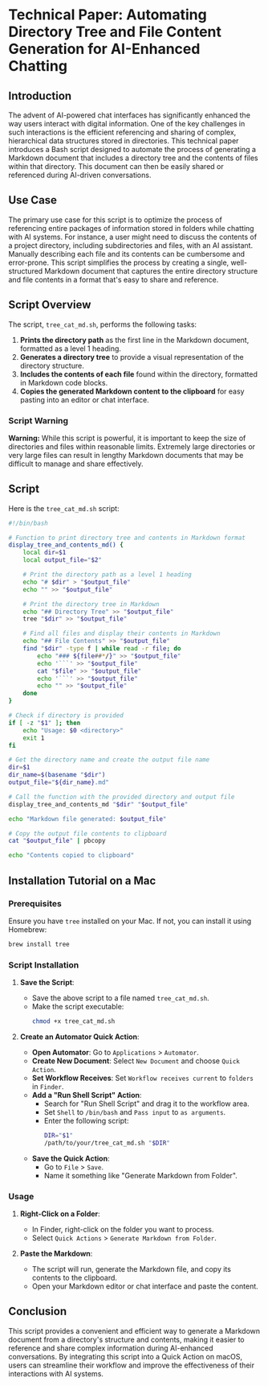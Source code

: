 # Technical Paper: Automating Directory Tree and File Content Generation for AI-Enhanced Chatting

## Introduction

The advent of AI-powered chat interfaces has significantly enhanced the way users interact with digital information. One of the key challenges in such interactions is the efficient referencing and sharing of complex, hierarchical data structures stored in directories. This technical paper introduces a Bash script designed to automate the process of generating a Markdown document that includes a directory tree and the contents of files within that directory. This document can then be easily shared or referenced during AI-driven conversations.

## Use Case

The primary use case for this script is to optimize the process of referencing entire packages of information stored in folders while chatting with AI systems. For instance, a user might need to discuss the contents of a project directory, including subdirectories and files, with an AI assistant. Manually describing each file and its contents can be cumbersome and error-prone. This script simplifies the process by creating a single, well-structured Markdown document that captures the entire directory structure and file contents in a format that's easy to share and reference.

## Script Overview

The script, `tree_cat_md.sh`, performs the following tasks:

1. **Prints the directory path** as the first line in the Markdown document, formatted as a level 1 heading.
2. **Generates a directory tree** to provide a visual representation of the directory structure.
3. **Includes the contents of each file** found within the directory, formatted in Markdown code blocks.
4. **Copies the generated Markdown content to the clipboard** for easy pasting into an editor or chat interface.

### Script Warning

**Warning:** While this script is powerful, it is important to keep the size of directories and files within reasonable limits. Extremely large directories or very large files can result in lengthy Markdown documents that may be difficult to manage and share effectively.

## Script

Here is the `tree_cat_md.sh` script:

```sh
#!/bin/bash

# Function to print directory tree and contents in Markdown format
display_tree_and_contents_md() {
    local dir=$1
    local output_file="$2"

    # Print the directory path as a level 1 heading
    echo "# $dir" > "$output_file"
    echo "" >> "$output_file"

    # Print the directory tree in Markdown
    echo "## Directory Tree" >> "$output_file"
    tree "$dir" >> "$output_file"

    # Find all files and display their contents in Markdown
    echo "## File Contents" >> "$output_file"
    find "$dir" -type f | while read -r file; do
        echo "### ${file##*/}" >> "$output_file"
        echo '```' >> "$output_file"
        cat "$file" >> "$output_file"
        echo '```' >> "$output_file"
        echo "" >> "$output_file"
    done
}

# Check if directory is provided
if [ -z "$1" ]; then
    echo "Usage: $0 <directory>"
    exit 1
fi

# Get the directory name and create the output file name
dir=$1
dir_name=$(basename "$dir")
output_file="${dir_name}.md"

# Call the function with the provided directory and output file
display_tree_and_contents_md "$dir" "$output_file"

echo "Markdown file generated: $output_file"

# Copy the output file contents to clipboard
cat "$output_file" | pbcopy

echo "Contents copied to clipboard"
```

## Installation Tutorial on a Mac

### Prerequisites

Ensure you have `tree` installed on your Mac. If not, you can install it using Homebrew:

```sh
brew install tree
```

### Script Installation

1. **Save the Script**:
   - Save the above script to a file named `tree_cat_md.sh`.
   - Make the script executable:
     ```sh
     chmod +x tree_cat_md.sh
     ```

2. **Create an Automator Quick Action**:
   - **Open Automator**: Go to `Applications` > `Automator`.
   - **Create New Document**: Select `New Document` and choose `Quick Action`.
   - **Set Workflow Receives**: Set `Workflow receives current` to `folders` in `Finder`.
   - **Add a "Run Shell Script" Action**: 
     - Search for "Run Shell Script" and drag it to the workflow area.
     - Set `Shell` to `/bin/bash` and `Pass input` to `as arguments`.
     - Enter the following script:
       ```sh
       DIR="$1"
       /path/to/your/tree_cat_md.sh "$DIR"
       ```
   - **Save the Quick Action**:
     - Go to `File` > `Save`.
     - Name it something like "Generate Markdown from Folder".

### Usage

1. **Right-Click on a Folder**:
   - In Finder, right-click on the folder you want to process.
   - Select `Quick Actions` > `Generate Markdown from Folder`.
   
2. **Paste the Markdown**:
   - The script will run, generate the Markdown file, and copy its contents to the clipboard.
   - Open your Markdown editor or chat interface and paste the content.

## Conclusion

This script provides a convenient and efficient way to generate a Markdown document from a directory's structure and contents, making it easier to reference and share complex information during AI-enhanced conversations. By integrating this script into a Quick Action on macOS, users can streamline their workflow and improve the effectiveness of their interactions with AI systems.